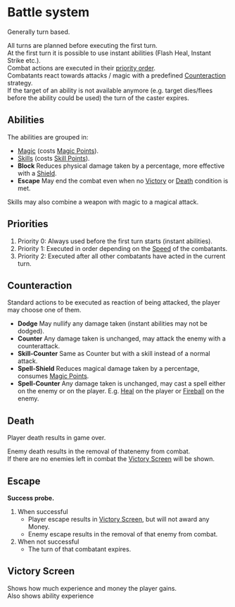 
# Battle system

Generally turn based.

All turns are planned before executing the first turn.  
At the first turn it is possible to use instant abilities (Flash Heal, Instant Strike etc.).  
Combat actions are executed in their [priority order](#priorities).  
Combatants react towards attacks / magic with a predefined [Counteraction](#counteraction) strategy.  
If the target of an ability is not available anymore (e.g. target dies/flees before the ability could be used) the turn of the caster expires.

## Abilities

The abilities are grouped in:
* [Magic](magic.md) (costs [Magic Points](attributes.md#magic-points)).
* [Skills](skills.md) (costs [Skill Points](attributes.md#skill-points)).
* **Block** Reduces physical damage taken by a percentage, more effective with a [Shield](items.md#shields).
* **Escape** May end the combat even when no [Victory](#victory) or [Death](#death) condition is met.

Skills may also combine a weapon with magic to a magical attack.

## Priorities

1. Priority 0: Always used before the first turn starts (instant abilities).
2. Priority 1: Executed in order depending on the [Speed](attributes.md#Speed) of the combatants.
3. Priority 2: Executed after all other combatants have acted in the current turn.


## Counteraction

Standard actions to be executed as reaction of being attacked, the player may choose one of them.

* **Dodge** May nullify any damage taken (instant abilities may not be dodged).
* **Counter** Any damage taken is unchanged, may attack the enemy with a counterattack.
* **Skill-Counter** Same as Counter but with a skill instead of a normal attack.
* **Spell-Shield** Reduces magical damage taken by a percentage, consumes [Magic Points](attributes.md#magic-points).
* **Spell-Counter** Any damage taken is unchanged, may cast a spell either on the enemy or on the player. E.g. [Heal](magic.md#heal) on the player or [Fireball](magic.md#fireball) on the enemy.


## Death

Player death results in game over.

Enemy death results in the removal of thatenemy from combat.  
If there are no enemies left in combat the [Victory Screen](#victory-Screen) will be shown.

## Escape

**Success probe.**

1. When successful
   * Player escape results in [Victory Screen](#victory-Screen), but will not award any Money.
   * Enemy escape results in the removal of that enemy from combat.
2. When not successful
   * The turn of that combatant expires.

## Victory Screen

Shows how much experience and money the player gains.  
Also shows ability experience
